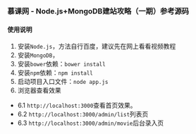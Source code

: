 ### 慕课网 - Node.js+MongoDB建站攻略（一期）参考源码
#### 使用说明
 1. 安装`Node.js`，方法自行百度，建议先在网上看看视频教程
 2. 安装`MongoDB`，
 3. 安装`bower`依赖：`bower install`
 4. 安装`npm`依赖：`npm install`
 5. 启动项目入口文件：`node app.js`
 6. 浏览器查看效果
* 6.1  `http://localhost:3000`查看首页效果。
* 6.2  `http://localhost:3000/admin/list`列表页
* 6.3  `http://localhost:3000/admin/movie`后台录入页

